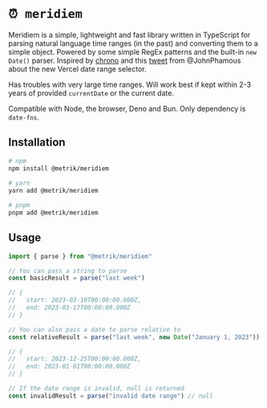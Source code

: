 # `⏰ meridiem`

Meridiem is a simple, lightweight and fast library written in TypeScript for parsing natural language time ranges (in the past) and converting them to a simple object. Powered by some simple RegEx patterns and the built-in `new Date()` parser. Inspired by [chrono](
    https://github.com/wanasit/chrono
) and this [tweet](https://twitter.com/JohnPhamous/status/1630763699849015298) from @JohnPhamous about the new Vercel date range selector.

Has troubles with very large time ranges. Will work best if kept within 2-3 years of provided `currentDate` or the current date.

Compatible with Node, the browser, Deno and Bun. Only dependency is `date-fns`.

## Installation

```bash
# npm
npm install @metrik/meridiem
 
# yarn
yarn add @metrik/meridiem

# pnpm
pnpm add @metrik/meridiem
```

## Usage

```js
import { parse } from "@metrik/meridiem"

// You can pass a string to parse
const basicResult = parse("last week")

// {
//   start: 2023-03-10T00:00:00.000Z,
//   end: 2023-03-17T00:00:00.000Z
// }

// You can also pass a date to parse relative to
const relativeResult = parse("last week", new Date("January 1, 2023"))

// {
//   start: 2023-12-25T00:00:00.000Z,
//   end: 2023-01-01T00:00:00.000Z
// }

// If the date range is invalid, null is returned
const invalidResult = parse("invalid date range") // null
```

